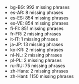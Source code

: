 - bg-BG: 992 missing phrases
- es-AR: 8 missing phrases
- es-ES: 854 missing phrases
- es-VE: 854 missing phrases
- fi-FI: 851 missing phrases
- fr-FR: 2 missing phrases
- it-IT: 1 missing phrases
- ja-JP: 13 missing phrases
- ko-KR: 2 missing phrases
- nl-NL: 2 missing phrases
- pl-PL: 2 missing phrases
- ru-RU: 75 missing phrases
- zh-Hans: 2 missing phrases
- zh-Hant: 1150 missing phrases
